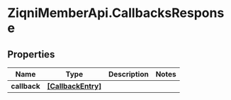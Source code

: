 # ZiqniMemberApi.CallbacksResponse

## Properties

Name | Type | Description | Notes
------------ | ------------- | ------------- | -------------
**callback** | [**[CallbackEntry]**](CallbackEntry.md) |  | 


